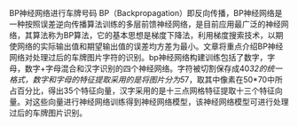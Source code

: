 BP神经网络进行车牌号码
BP（Backpropagation）即反向传播，BP神经网络是一种按照误差逆向传播算法训练的多层前馈神经网络，是目前应用最广泛的神经网络，其算法称为BP算法，它的基本思想是梯度下降法，利用梯度搜索技术，以期使网络的实际输出值和期望输出值的误差均方差为最小。文章将重点介绍BP神经网络对处理过后的车牌图片字符的识别。bp神经网络构建训练包括了数字，字母，数字+字母混合和汉字识别的四个神经网络。字符被切割保存成40*32的统一格式，数字和字母的特征提取采用的是将图片分为5*7，取其中像素在50*70中所占百分比，得出35个特征向量，汉字采用的是十三点网格特征提取十三个特征向量。对这些向量进行神经网络训练得到神经网络模型，该神经网络模型可进行处理过后的车牌图片识别。